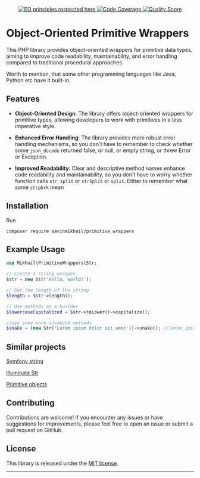 <p align="center">
    <a href="https://www.elegantobjects.org">
        <img src="https://www.elegantobjects.org/badge.svg" alt="EO principles respected here">
    </a>
    <a href="https://scrutinizer-ci.com/g/savinmikhail/primitive_wrappers/?branch=main">
        <img src="https://scrutinizer-ci.com/g/savinmikhail/primitive_wrappers/badges/coverage.png?b=main" alt="Code Coverage">
    </a>
    <a href="https://scrutinizer-ci.com/g/savinmikhail/primitive_wrappers/?branch=main">
        <img src="https://scrutinizer-ci.com/g/savinmikhail/primitive_wrappers/badges/quality-score.png?b=main" alt="Quality Score">
    </a>
</p>

# Object-Oriented Primitive Wrappers

This PHP library provides object-oriented wrappers for primitive data types, aiming to improve code readability, 
maintainability, and error handling compared to traditional procedural approaches. 

Worth to mention, that some other programming languages like Java, Python etc have it built-in.

## Features

- **Object-Oriented Design**: The library offers object-oriented wrappers for primitive types, allowing developers to 
work with primitives in a less imperative style.


- **Enhanced Error Handling**: The library provides more robust 
error handling mechanisms, so you 
don't have to remember to check whether some `json_decode` returned false, or null, or empty string,
or threw Error or Exception.


- **Improved Readability**: Clear and descriptive method names enhance code 
readability and maintainability, so you don't have to worry 
whether function calls `str_split` or `strSplit` or `split`. Either to remember what some `strpbrk` mean

## Installation

Run

`composer require savinmikhail/primitive_wrappers`

## Example Usage

```php
use Mikhail\PrimitiveWrappers\Str;

// Create a string wrapper
$str = new Str('Hello, world!');

// Get the length of the string
$length = $str->length();

// Use methods as a builder
$lowercaseCapitalized = $str->toLower()->capitalize();

//use some more advanced methods
$snake = (new Str('Lorem ipsum dolor sit amet'))->snake(); //lorem_ipsum_dolor_sit_amet
```

## Similar projects
[Symfony string](https://github.com/symfony/symfony/blob/7.0/src/Symfony/Component/String/UnicodeString.php)

[Illuminate Str](https://github.com/laravel/framework/blob/9.x/src/Illuminate/Support/Str.php)

[Primitive objects](https://github.com/dobryakov/php-primitive-objects)

## Contributing

Contributions are welcome! If you encounter any issues or have suggestions for improvements, please feel free to open 
an issue or submit a pull request on GitHub.

## License

This library is released under the [MIT license](LICENSE).

---

